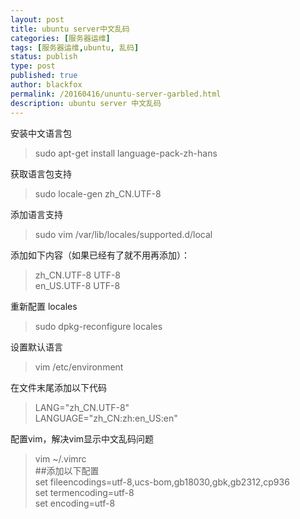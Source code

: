 ```yaml
---
layout: post
title: ubuntu server中文乱码
categories: [服务器运维]
tags: [服务器运维,ubuntu, 乱码]
status: publish
type: post
published: true
author: blackfox
permalink: /20160416/ununtu-server-garbled.html
description: ubuntu server 中文乱码
---
```



安装中文语言包

> sudo apt-get install language-pack-zh-hans

获取语言包支持

> sudo locale-gen zh_CN.UTF-8

添加语言支持

> sudo vim /var/lib/locales/supported.d/local

添加如下内容（如果已经有了就不用再添加）：

> zh_CN.UTF-8 UTF-8 <br />
en_US.UTF-8 UTF-8

重新配置 locales

> sudo dpkg-reconfigure locales

设置默认语言
> vim /etc/environment

在文件末尾添加以下代码

> LANG="zh_CN.UTF-8" <br />
LANGUAGE="zh_CN:zh:en_US:en"


配置vim，解决vim显示中文乱码问题

> vim ~/.vimrc <br />
##添加以下配置 <br />
set fileencodings=utf-8,ucs-bom,gb18030,gbk,gb2312,cp936 <br />
set termencoding=utf-8 <br />
set encoding=utf-8 <br />
